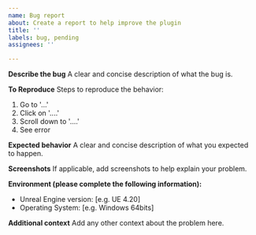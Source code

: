 ```yaml
---
name: Bug report
about: Create a report to help improve the plugin
title: ''
labels: bug, pending
assignees: ''

---
```


**Describe the bug**
A clear and concise description of what the bug is.

**To Reproduce**
Steps to reproduce the behavior:
1. Go to '...'
2. Click on '....'
3. Scroll down to '....'
4. See error

**Expected behavior**
A clear and concise description of what you expected to happen.

**Screenshots**
If applicable, add screenshots to help explain your problem.

**Environment (please complete the following information):**
 - Unreal Engine version: [e.g. UE 4.20]
 - Operating System: [e.g. Windows 64bits]

**Additional context**
Add any other context about the problem here.

